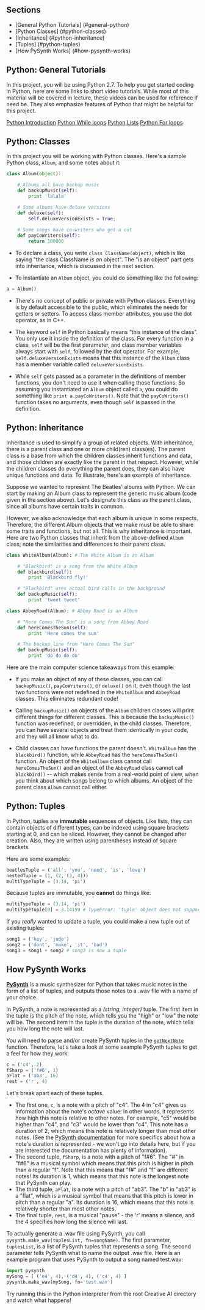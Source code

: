 ## Sections

- [General Python Tutorials] (#general-python)
- [Python Classes] (#python-classes)
- [Inheritance] (#python-inheritance)
- [Tuples] (#python-tuples)
- [How PySynth Works] (#how-pysynth-works)

## Python: General Tutorials

In this project, you will be using Python 2.7. To help you get started coding in Python, here are some links to short video tutorials. While most of this material will be covered in lecture, these videos can be used for reference if need be. They also emphasize features of Python that might be helpful for this project.

[Python Introduction](https://youtu.be/6XXH2tXTQ9g)
[Python While loops](https://youtu.be/Gd78bC5rsrk)
[Python Lists](https://youtu.be/VsZ6yqqbY0U)
[Python For loops](https://youtu.be/sdScQapHvXU)

## Python: Classes

In this project you will be working with Python classes. Here's a sample Python class, ```Album```, and some notes about it:

```python
class Album(object):

    # Albums all have backup music
    def backupMusic(self):
        print 'lalala'

    # Some albums have deluxe versions
    def deluxe(self):
        self.deluxeVersionExists = True;
    
    # Some songs have co-writers who get a cut
    def payCoWriters(self):
        return 100000
```

* To declare a class, you write ```class ClassName(object)```, which is like saying "the class ClassName *is an* object". The "is an object" part gets into inheritance, which is discussed in the next section.

* To instantiate an ```Album``` object, you could do something like the following: 

```python
a = Album()
```

* There's no concept of public or private with Python classes. Everything is by default accessible to the public, which eliminates the needs for getters or setters. To access class member attributes, you use the dot operator, as in C++.

* The keyword ```self``` in Python basically means “this instance of the class”. You only use it inside the definition of the class. For every function in a class, ```self``` will be the first parameter, and class member variables always start with ```self```, followed by the dot operator. For example, ```self.deluxeVersionExists``` means that this instance of the ```Album``` class has a member variable called ```deluxeVersionExists```.

* While ```self``` gets passed as a parameter in the definitions of member functions, you don't need to use it when calling those functions. So assuming you instantiated an ```Album``` object called ```a```, you could do something like ```print a.payCoWriters()```. Note that the ```payCoWriters()``` function takes no arguments, even though ```self``` is passed in the definition.


## Python: Inheritance

Inheritance is used to simplify a group of related objects. With inheritance, there is a parent class and one or more child(ren) class(es). The parent class is a base from which the children classes inherit functions and data, and those children are exactly like the parent in that respect. However, while the children classes do everything the parent does, they can also have unique functions and data. To illustrate, here's an example of inheritance.

Suppose we wanted to represent The Beatles' albums with Python. We can start by making an Album class to represent the generic music album (code given in the section above). Let's designate this class as the parent class, since all albums have certain traits in common.

However, we also acknowledge that each album is unique in some respects. Therefore, the different Album objects that we make must be able to share some traits and functions, but not all. This is why inheritance is important. Here are two Python classes that inherit from the above-defined ```Album``` class; note the similarities and differences to their parent class.

```python
class WhiteAlbum(Album): # The White Album is an Album

    # "Blackbird" is a song from the White Album
    def blackbird(self):
        print 'Blackbird fly!'                

    # "Blackbird" uses actual bird calls in the background
    def backupMusic(self):
        print 'tweet tweet'

class AbbeyRoad(Album): # Abbey Road is an Album

    # "Here Comes The Sun" is a song from Abbey Road
    def hereComesTheSun(self):
        print 'Here comes the sun'             

    # The backup line from "Here Comes The Sun" 
    def backupMusic(self):
        print 'do do do do'
```


Here are the main computer science takeaways from this example:

* If you make an object of any of these classes, you can call ```backupMusic()```, ```payCoWriters()```, or ```deluxe()``` on it, even though the last two functions were not redefined in the ```WhiteAlbum``` and ```AbbeyRoad``` classes. This eliminates redundant code!

* Calling ```backupMusic()``` on objects of the ```Album``` children classes will print different things for different classes. This is because the ```backupMusic()``` function was redefined, or overridden, in the child classes. Therefore, you can have several objects and treat them identically in your code, and they will all know what to do.

* Child classes can have functions the parent doesn't. ```WhiteAlbum``` has the ```blackbird()``` function, while ```AbbeyRoad``` has the ```hereComesTheSun()``` function. An object of the ```WhiteAlbum``` class cannot call ```hereComesTheSun()``` and an object of the ```AbbeyRoad``` class cannot call ```blackbird()``` -- which makes sense from a real-world point of view, when you think about which songs belong to which albums. An object of the parent class ```Album``` cannot call either.


## Python: Tuples

In Python, tuples are **immutable** sequences of objects. Like lists, they can contain objects of different types, can be indexed using square brackets starting at 0, and can be sliced. However, they cannot be changed after creation. Also, they are written using parentheses instead of square brackets.

Here are some examples:

```python
beatlesTuple = ('all', 'you', 'need', 'is', 'love')
nestedTuple = (1, (2, (3, 4)))
multiTypeTuple = (3.14, 'pi')
```

Because tuples are immutable, you **cannot** do things like:

```python
multiTypeTuple = (3.14, 'pi')
multiTypeTuple[0] = 3.14159 # TypeError: 'tuple' object does not support item assignment
```

If you *really* wanted to update a tuple, you could make a new tuple out of existing tuples:

```python
song1 = ('hey', 'jude')
song2 = ('dont', 'make', 'it', 'bad')
song3 = song1 + song2 # song3 is now a tuple
```

## How PySynth Works

**[PySynth](https://mdoege.github.io/PySynth/)** is a music synthesizer for Python that takes music notes in the form of a list of tuples, and outputs those notes to a .wav file with a name of your choice.

In PySynth, a note is represented as a *(string, integer)* tuple. The first item in the tuple is the pitch of the note, which tells you the "high" or "low" the note will be. The second item in the tuple is the duration of the note, which tells you how long the note will last. 

You will need to parse and/or create PySynth tuples in the [```getNextNote```](#./4.-Reach#getnextnote) function. Therefore, let's take a look at some example PySynth tuples to get a feel for how they work:

```python
c = ('c4', 2)
fSharp = ('f#6', 1)
aFlat = ('ab3', 16)
rest = ('r', 4)
```

Let's break apart each of these tuples.

- The first one, ```c```, is a note with a pitch of "c4". The 4 in "c4" gives us information about the note's *octave* value: in other words, it represents how high this note is relative to other notes. For example, "c5" would be higher than "c4", and "c3" would be lower than "c4". This note has a duration of 2, which means this note is relatively longer than most other notes. (See the [PySynth documentation](https://mdoege.github.io/PySynth/) for more specifics about how a note's duration is represented - we won't go into details here, but if you are interested the documentation has plenty of information).
- The second tuple, ```fSharp```, is a note with a pitch of "f#6". The "#" in "f#6" is a musical symbol which means that this pitch is higher in pitch than a regular "f". Note that this means that "f#" and "f" are different notes! Its duration is 1, which means that this note is the longest note that PySynth can play.
- The third tuple, ```aFlat```, is a note with a pitch of "ab3". The "b" in "ab3" is a "flat", which is a musical symbol that means that this pitch is lower in pitch than a regular "a". Its duration is 16, which means that this note is relatively shorter than most other notes.
- The final tuple, ```rest```, is a musical "pause" - the 'r' means a silence, and the 4 specifies how long the silence will last.

To actually generate a .wav file using PySynth, you call ```pysynth.make_wav(tuplesList, fn=songName)```. The first parameter, ```tuplesList```, is a list of PySynth tuples that represents a song. The second parameter tells PySynth what to name the output .wav file. Here is an example program that uses PySynth to output a song named test.wav:

```python
import pysynth
mySong = [ ('e4', 4), ('d4', 4), ('c4', 4) ]
pysynth.make_wav(mySong, fn='test.wav')
```

Try running this in the Python interpreter from the root Creative AI directory and watch what happens!